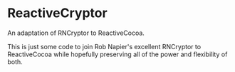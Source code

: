 ReactiveCryptor
===============

An adaptation of RNCryptor to ReactiveCocoa.

This is just some code to join Rob Napier's excellent RNCryptor to ReactiveCocoa while hopefully preserving all of the power and flexibility of both.

